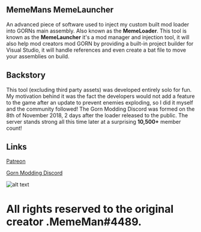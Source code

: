 ## MemeMans MemeLauncher
An advanced piece of software used to inject my custom built mod loader into GORNs main assembly. Also known as the **MemeLoader**. This tool is known as the **MemeLauncher** it's a mod manager and injection tool, it will also help mod creators mod GORN by providing a built-in project builder for Visual Studio, it will handle references and even create a bat file to move your assemblies on build.

## Backstory
This tool (excluding third party assets) was developed entirely solo for fun. My motivation behind it was the fact the developers would not add a feature to the game after an update to prevent enemies exploding, so I did it myself and the community followed! The Gorn Modding Discord was formed on the 8th of November 2018, 2 days after the loader released to the public. The server stands strong all this time later at a surprising **10,500+** member count!

## Links

[Patreon](https://www.patreon.com/MemeLauncher?fan_landing=true)

[Gorn Modding Discord](https://discord.gg/TpsXVM8)

![alt text][Screenie]

[Screenie]: https://i.imgur.com/FZuvvtd.png


# All rights reserved to the original creator .MemeMan#4489.
